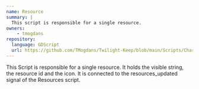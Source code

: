 ```yaml
---
name: Resource
summary: |
  This script is responsible for a single resource.
owners:
    - tmogdans
repository:
  language: GDScript
  url: https://github.com/TMogdans/Twilight-Keep/blob/main/Scripts/Characters/resident.gd
---
```


This Script is responsible for a single resource. It holds the visible string, the resource id and the icon.
It is connected to the resources_updated signal of the Resources script.

<NodeGraph />